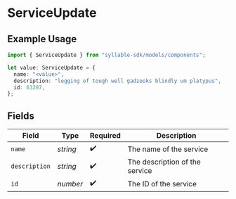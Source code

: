 # ServiceUpdate

## Example Usage

```typescript
import { ServiceUpdate } from "syllable-sdk/models/components";

let value: ServiceUpdate = {
  name: "<value>",
  description: "legging of tough well gadzooks blindly um platypus",
  id: 63207,
};
```

## Fields

| Field                          | Type                           | Required                       | Description                    |
| ------------------------------ | ------------------------------ | ------------------------------ | ------------------------------ |
| `name`                         | *string*                       | :heavy_check_mark:             | The name of the service        |
| `description`                  | *string*                       | :heavy_check_mark:             | The description of the service |
| `id`                           | *number*                       | :heavy_check_mark:             | The ID of the service          |